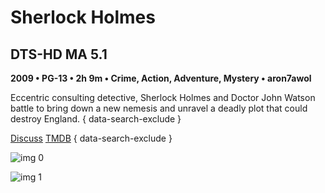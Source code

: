 # Sherlock Holmes

## DTS-HD MA 5.1

**2009 • PG-13 • 2h 9m • Crime, Action, Adventure, Mystery • aron7awol**

Eccentric consulting detective, Sherlock Holmes and Doctor John Watson battle to bring down a new nemesis and unravel a deadly plot that could destroy England.
{ data-search-exclude }

[Discuss](https://www.avsforum.com/threads/bass-eq-for-filtered-movies.2995212/post-57597614)  [TMDB](10528)
{ data-search-exclude }

![img 0](https://i.imgur.com/N4VLkUB.jpg)

![img 1](https://i.imgur.com/8DGlged.jpg)

